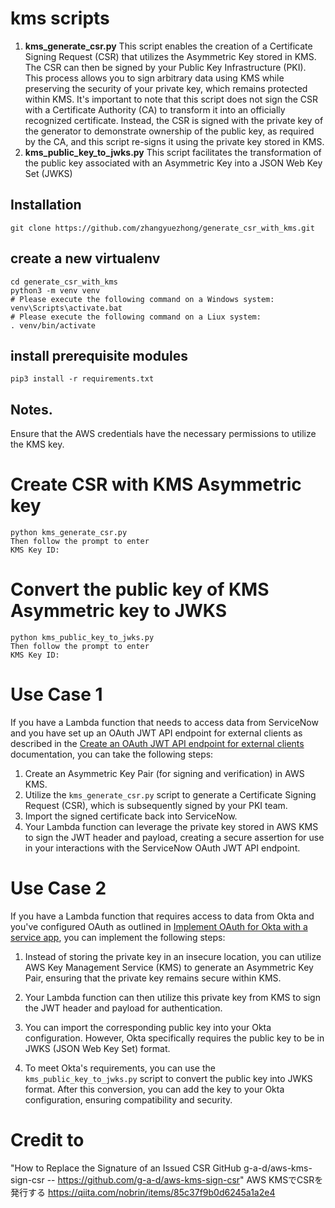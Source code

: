# kms scripts

 1. **kms_generate_csr.py** This script enables the creation of a Certificate Signing Request (CSR) that utilizes the Asymmetric Key stored in KMS. The CSR can then be signed by your Public Key Infrastructure (PKI). This process allows you to sign arbitrary data using KMS while preserving the security of your private key, which remains protected within KMS. It's important to note that this script does not sign the CSR with a Certificate Authority (CA) to transform it into an officially recognized certificate. Instead, the CSR is signed with the private key of the generator to demonstrate ownership of the public key, as required by the CA, and this script re-signs it using the private key stored in KMS.
 2. **kms_public_key_to_jwks.py** This script facilitates the transformation of the public key associated with an Asymmetric Key into a JSON Web Key Set (JWKS)

## Installation

    git clone https://github.com/zhangyuezhong/generate_csr_with_kms.git

## create a new virtualenv

    cd generate_csr_with_kms
    python3 -m venv venv
    # Please execute the following command on a Windows system:
    venv\Scripts\activate.bat
    # Please execute the following command on a Liux system:
    . venv/bin/activate

## install prerequisite modules

    pip3 install -r requirements.txt


## Notes.
Ensure that the AWS credentials have the necessary permissions to utilize the KMS key.

# Create CSR with KMS Asymmetric key
    python kms_generate_csr.py
    Then follow the prompt to enter
    KMS Key ID:

# Convert the public key of KMS Asymmetric key to JWKS
    python kms_public_key_to_jwks.py
    Then follow the prompt to enter
    KMS Key ID:

# Use Case 1

  
If you have a Lambda function that needs to access data from ServiceNow and you have set up an OAuth JWT API endpoint for external clients as described in the [Create an OAuth JWT API endpoint for external clients](https://docs.servicenow.com/en-US/bundle/vancouver-platform-security/page/administer/security/task/create-jwt-endpoint.html) documentation, you can take the following steps:

1.  Create an Asymmetric Key Pair (for signing and verification) in AWS KMS.
2.  Utilize the `kms_generate_csr.py` script to generate a Certificate Signing Request (CSR), which is subsequently signed by your PKI team.
3.  Import the signed certificate back into ServiceNow.
4.  Your Lambda function can leverage the private key stored in AWS KMS to sign the JWT header and payload, creating a secure assertion for use in your interactions with the ServiceNow OAuth JWT API endpoint.

# Use Case 2

If you have a Lambda function that requires access to data from Okta and you've configured OAuth as outlined in [Implement OAuth for Okta with a service app](https://developer.okta.com/docs/guides/implement-oauth-for-okta-serviceapp/main/), you can implement the following steps:

1.  Instead of storing the private key in an insecure location, you can utilize AWS Key Management Service (KMS) to generate an Asymmetric Key Pair, ensuring that the private key remains secure within KMS.
    
2.  Your Lambda function can then utilize this private key from KMS to sign the JWT header and payload for authentication.
    
3.  You can import the corresponding public key into your Okta configuration. However, Okta specifically requires the public key to be in JWKS (JSON Web Key Set) format.
    
4.  To meet Okta's requirements, you can use the `kms_public_key_to_jwks.py` script to convert the public key into JWKS format. After this conversion, you can add the key to your Okta configuration, ensuring compatibility and security.


# Credit to
"How to Replace the Signature of an Issued CSR
GitHub g-a-d/aws-kms-sign-csr -- https://github.com/g-a-d/aws-kms-sign-csr"
AWS KMSでCSRを発行する  https://qiita.com/nobrin/items/85c37f9b0d6245a1a2e4